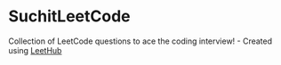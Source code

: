 # SuchitLeetCode
Collection of LeetCode questions to ace the coding interview! - Created using [LeetHub](https://github.com/QasimWani/LeetHub)

